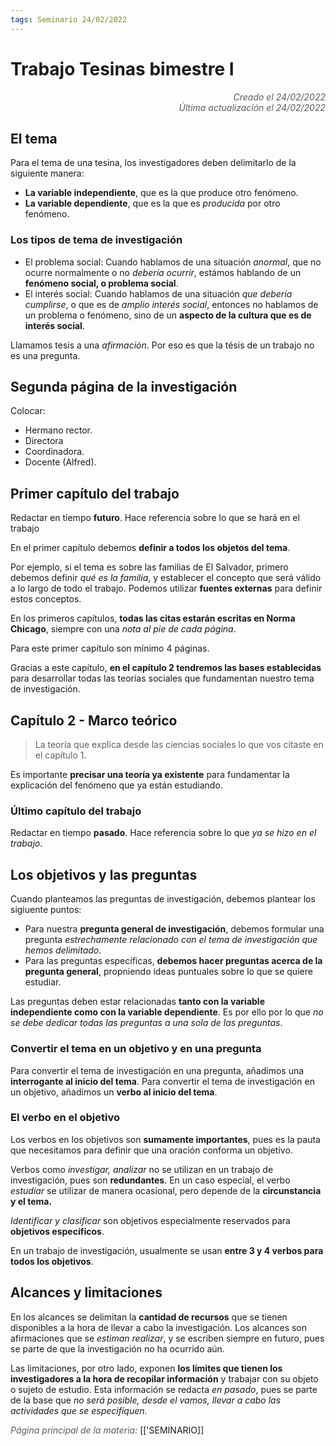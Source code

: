 ```yaml
---
tags: Seminario 24/02/2022
---
```


# Trabajo Tesinas bimestre I
<div style="text-align: right; opacity: 0.7; font-style: italic;">Creado el 24/02/2022</div>
<div style="text-align: right; opacity: 0.7; font-style: italic;">Última actualización el 24/02/2022</div>

## El tema 

Para el tema de una tesina, los investigadores deben delimitarlo de la siguiente manera:

- **La variable independiente**, que es la que produce otro fenómeno.
- **La variable dependiente**, que es la que es *producida* por otro fenómeno.


### Los tipos de tema de investigación

- El problema social: Cuando hablamos de una situación *anormal*, que no ocurre normalmente o no *debería ocurrir*, estámos hablando de un **fenómeno social, o problema social**.
- El interés social: Cuando hablamos de una situación *que debería cumplirse*, o que es de *amplio interés social*, entonces no hablamos de un problema o fenómeno, sino de un **aspecto de la cultura que es de interés social**.

Llamamos tesis a una *afirmación*. Por eso es que la tésis de un trabajo no es una pregunta.

## Segunda página de la investigación

Colocar:

- Hermano rector.
- Directora
- Coordinadora.
- Docente (Alfred).

## Primer capítulo del trabajo

Redactar en tiempo **futuro**. Hace referencia sobre lo que se hará en el trabajo

En el primer capítulo debemos **definir a todos los objetos del tema**.

Por ejemplo, si el tema es sobre las familias de El Salvador, primero debemos definir *qué es la familia*, y establecer el concepto que será válido a lo largo de todo el trabajo.
Podemos utilizar **fuentes externas** para definir estos conceptos.

En los primeros capítulos, **todas las citas estarán escritas en Norma Chicago**, siempre con una *nota al pie de cada página*.

Para este primer capítulo son mínimo 4 páginas.

Gracias a este capítulo, **en el capítulo 2 tendremos las bases establecidas** para desarrollar todas las teorías sociales que fundamentan nuestro tema de investigación.

## Capítulo 2 - Marco teórico

> La teoría que explica desde las ciencias sociales lo que vos citaste en el capítulo 1.

Es importante **precisar una teoría ya existente** para fundamentar la explicación del fenómeno que ya están estudiando.

### Último capítulo del trabajo

Redactar en tiempo **pasado**. Hace referencia sobre lo que *ya se hizo en el trabajo*.

## Los objetivos y las preguntas

Cuando planteamos las preguntas de investigación, debemos plantear los sigiuente puntos:

- Para nuestra **pregunta general de investigación**, debemos formular una pregunta *estrechamente relacionado con el tema de investigación que hemos delimitado*.
- Para las preguntas específicas, **debemos hacer preguntas acerca de la pregunta general**, propniendo ideas puntuales sobre lo que se quiere estudiar.

Las preguntas deben estar relacionadas **tanto con la variable independiente como con la variable dependiente**. Es por ello por lo que *no se debe dedicar todas las preguntas a una sola de las preguntas*.

### Convertir el tema en un objetivo y en una pregunta

Para convertir el tema de investigación en una pregunta, añadimos una **interrogante al inicio del tema**.
Para convertir el tema de investigación en un objetivo, añadimos un **verbo al inicio del tema**.

### El verbo en el objetivo

Los verbos en los objetivos son **sumamente importantes**, pues es la pauta que necesitamos para definir que una oración conforma un objetivo.

Verbos como *investigar, analizar* no se utilizan en un trabajo de investigación, pues son **redundantes**. En un caso especial, el verbo *estudiar* se utilizar de manera ocasional, pero depende de la **circunstancia y el tema.**

*Identificar y clasificar* son objetivos especialmente reservados para **objetivos específicos**.

En un trabajo de investigación, usualmente se usan **entre 3 y 4 verbos para todos los objetivos**.

## Alcances y limitaciones

En los alcances se delimitan la **cantidad de recursos** que se tienen disponibles a la hora de llevar a cabo la investigación. Los alcances son afirmaciones que se *estiman realizar*, y se escriben siempre en futuro, pues se parte de que la investigación no ha ocurrido aún.

Las limitaciones, por otro lado, exponen **los límites que tienen los investigadores a la hora de recopilar información** y trabajar con su objeto o sujeto de estudio. Esta información se redacta *en pasado*, pues se parte de la base que *no será posible, desde el vamos, llevar a cabo las actividades que se especifíquen.*

<span style="opacity: 0.7; font-style: italic;">Página principal de la materia:</span> [['SEMINARIO]]